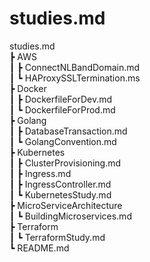 # **studies.md**

studies.md
<br>┣ AWS
<br>┃ ┣ ConnectNLBandDomain.md
<br>┃ ┗ HAProxySSLTermination.ms
<br>┣ Docker
<br>┃ ┣ DockerfileForDev.md
<br>┃ ┗ DockerfileForProd.md
<br>┣ Golang
<br>┃ ┣ DatabaseTransaction.md
<br>┃ ┗ GolangConvention.md
<br>┣ Kubernetes
<br>┃ ┣ ClusterProvisioning.md
<br>┃ ┣ Ingress.md
<br>┃ ┣ IngressController.md
<br>┃ ┗ KubernetesStudy.md
<br>┣ MicroServiceArchitecture
<br>┃ ┗ BuildingMicroservices.md
<br>┣ Terraform
<br>┃ ┗ TerraformStudy.md
<br>┗ README.md